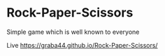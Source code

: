 # Rock-Paper-Scissors
Simple game which is well known to everyone

Live https://graba44.github.io/Rock-Paper-Scissors/
